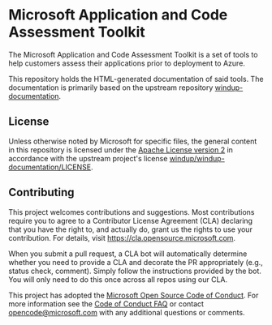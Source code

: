 # Microsoft Application and Code Assessment Toolkit

The Microsoft Application and Code Assessment Toolkit is a set of tools to help customers assess their applications prior to deployment to Azure. 

This repository holds the HTML-generated documentation of said tools. The documentation is primarily based on the upstream repository [windup-documentation](https://github.com/windup/windup-documentation).

## License

Unless otherwise noted by Microsoft for specific files, the general content in this repository is licensed under the [Apache License version 2](./LICENSE) in accordance with the upstream project's license [windup/windup-documentation/LICENSE](https://github.com/windup/windup-documentation/blob/main/LICENSE).

## Contributing

This project welcomes contributions and suggestions.  Most contributions require you to agree to a
Contributor License Agreement (CLA) declaring that you have the right to, and actually do, grant us
the rights to use your contribution. For details, visit https://cla.opensource.microsoft.com.

When you submit a pull request, a CLA bot will automatically determine whether you need to provide
a CLA and decorate the PR appropriately (e.g., status check, comment). Simply follow the instructions
provided by the bot. You will only need to do this once across all repos using our CLA.

This project has adopted the [Microsoft Open Source Code of Conduct](https://opensource.microsoft.com/codeofconduct/).
For more information see the [Code of Conduct FAQ](https://opensource.microsoft.com/codeofconduct/faq/) or
contact [opencode@microsoft.com](mailto:opencode@microsoft.com) with any additional questions or comments.

